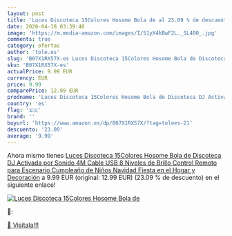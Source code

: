 ```yaml
---
layout: post
title: 'Luces Discoteca 15Colores Hosome Bola de al 23.09 % de descuento'
date: 2020-04-18 03:39:40
image: 'https://m.media-amazon.com/images/I/51yX4kBwF2L._SL400_.jpg'
comments: true
category: ofertas
author: 'tole.es'
slug: 'B07X1RX57X-es Luces Discoteca 15Colores Hosome Bola de Discoteca DJ...'
sku: 'B07X1RX57X-es'
actualPrice: 9.99 EUR
currency: EUR
price: 9.99
comparePrice: 12.99 EUR
prodname: 'Luces Discoteca 15Colores Hosome Bola de Discoteca DJ Activada por Sonido 4M Cable USB 8 Niveles de Brillo  Control Remoto para Escenario  Cumpleaño de Niños  Navidad  Fiesta en el Hogar y Decoración'
country: 'es'
flag: '🇪🇸'
brand: ''
buyurl: 'https://www.amazon.es/dp/B07X1RX57X/?tag=tolees-21'
descuento: '23.09'
average: '9.99'
---
```


Ahora mismo tienes [Luces Discoteca 15Colores Hosome Bola de Discoteca DJ Activada por Sonido 4M Cable USB 8 Niveles de Brillo  Control Remoto para Escenario  Cumpleaño de Niños  Navidad  Fiesta en el Hogar y Decoración](https://www.amazon.es/dp/B07X1RX57X/?tag=tolees-21) a 9.99 EUR (original: 12.99 EUR) (23.09 %  de descuento) en el siguiente enlace!

[![Luces Discoteca 15Colores Hosome Bola de](https://m.media-amazon.com/images/I/51yX4kBwF2L._SL400_.jpg)](https://www.amazon.es/dp/B07X1RX57X/?tag=tolees-21)

🔎:


[🛒 Visítala!!!](https://www.amazon.es/dp/B07X1RX57X/?tag=tolees-21)

